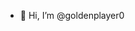- 👋 Hi, I’m @goldenplayer0

<!---
goldenplayer0/goldenplayer0 is a ✨ special ✨ repository because its `README.md` (this file) appears on your GitHub profile.
You can click the Preview link to take a look at your changes.
--->
